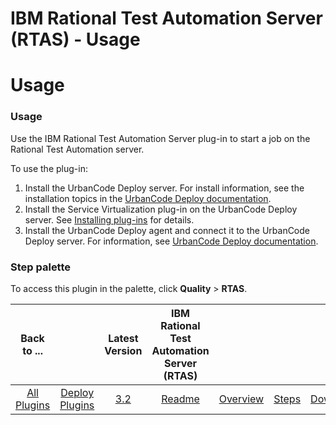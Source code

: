 
IBM Rational Test Automation Server (RTAS) - Usage
==================================================

# Usage


### Usage




Use the IBM Rational Test Automation Server plug-in to start a job on the Rational Test Automation server.

To use the plug-in:

1. Install the UrbanCode Deploy server. For install information, see the installation topics in the [UrbanCode Deploy documentation](http://www.ibm.com/support/knowledgecenter/SS4GSP/ucd_welcome.html).
2. Install the Service Virtualization plug-in on the UrbanCode Deploy server. See  [Installing plug-ins](https://www.urbancode.com/resource/installing-plug-ins-in-urbancode-products/) for details.
3. Install the UrbanCode Deploy agent and connect it to the UrbanCode Deploy server. For information, see [UrbanCode Deploy documentation](http://www.ibm.com/support/knowledgecenter/SS4GSP/ucd_welcome.html).

### Step palette

To access this plugin in the palette, click **Quality** > **RTAS**.


|Back to ...||Latest Version|IBM Rational Test Automation Server (RTAS) ||||
| :---: | :---: | :---: | :---: | :---: | :---: | :---: |
|[All Plugins](../../index.md)|[Deploy Plugins](../README.md)|[3.2](https://raw.githubusercontent.com/UrbanCode/IBM-UCD-PLUGINS/main/files/RTAS-UCD/RTAS-UCD-3.2.zip)|[Readme](README.md)|[Overview](overview.md)|[Steps](steps.md)|[Downloads](downloads.md)|
